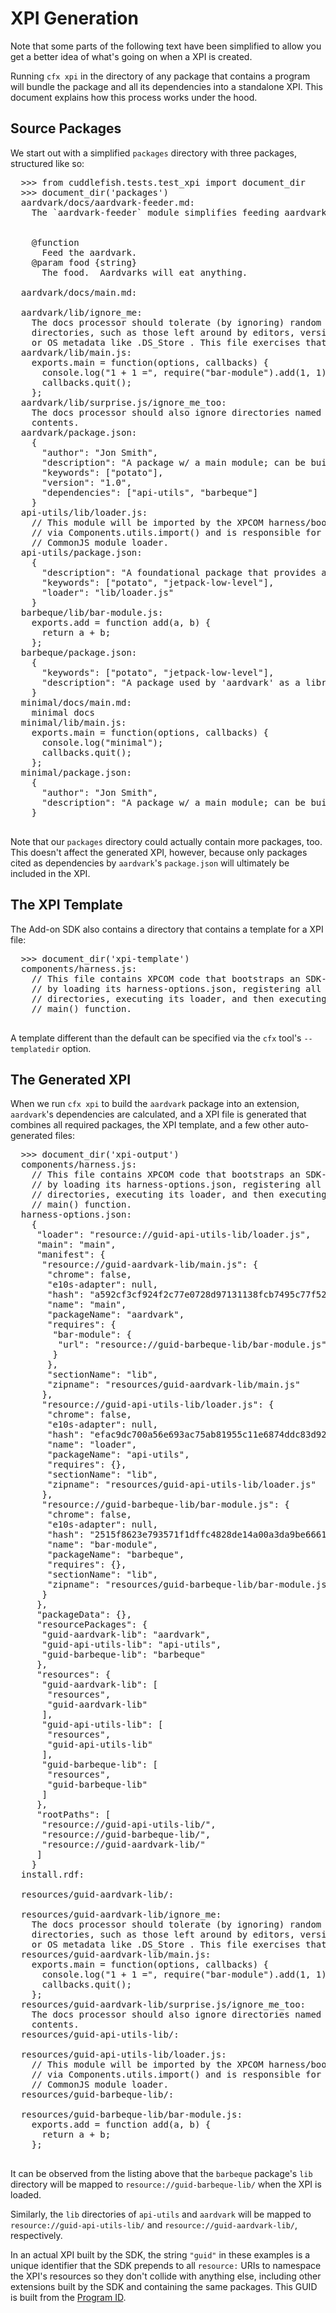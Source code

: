 # XPI Generation #

<span class="aside">
Note that some parts of the following text have been simplified to
allow you get a better idea of what's going on when a XPI is created.
</span>

Running `cfx xpi` in the directory of any package that contains a program
will bundle the package and all its dependencies
into a standalone XPI. This document explains how this process
works under the hood.

Source Packages
---------------

We start out with a simplified `packages` directory with three
packages, structured like so:

<pre>
  >>> from cuddlefish.tests.test_xpi import document_dir
  >>> document_dir('packages')
  aardvark/docs/aardvark-feeder.md:
    The `aardvark-feeder` module simplifies feeding aardvarks.
  <BLANKLINE>
    <api name="feed">
    @function
      Feed the aardvark.
    @param food {string}
      The food.  Aardvarks will eat anything.
    </api>
  aardvark/docs/main.md:
  <BLANKLINE>
  aardvark/lib/ignore_me:
    The docs processor should tolerate (by ignoring) random non-.js files in lib
    directories, such as those left around by editors, version-control systems,
    or OS metadata like .DS_Store . This file exercises that tolerance.
  aardvark/lib/main.js:
    exports.main = function(options, callbacks) {
      console.log("1 + 1 =", require("bar-module").add(1, 1));
      callbacks.quit();
    };
  aardvark/lib/surprise.js/ignore_me_too:
    The docs processor should also ignore directories named *.js, and their
    contents.
  aardvark/package.json:
    {
      "author": "Jon Smith",
      "description": "A package w/ a main module; can be built into an extension.",
      "keywords": ["potato"],
      "version": "1.0",
      "dependencies": ["api-utils", "barbeque"]
    }
  api-utils/lib/loader.js:
    // This module will be imported by the XPCOM harness/boostrapper
    // via Components.utils.import() and is responsible for creating a
    // CommonJS module loader.
  api-utils/package.json:
    {
      "description": "A foundational package that provides a CommonJS module loader implementation.",
      "keywords": ["potato", "jetpack-low-level"],
      "loader": "lib/loader.js"
    }
  barbeque/lib/bar-module.js:
    exports.add = function add(a, b) {
      return a + b;
    };
  barbeque/package.json:
    {
      "keywords": ["potato", "jetpack-low-level"],
      "description": "A package used by 'aardvark' as a library."
    }
  minimal/docs/main.md:
    minimal docs
  minimal/lib/main.js:
    exports.main = function(options, callbacks) {
      console.log("minimal");
      callbacks.quit();
    };
  minimal/package.json:
    {
      "author": "Jon Smith",
      "description": "A package w/ a main module; can be built into an extension."
    }

</pre>

Note that our `packages` directory could actually contain more
packages, too. This doesn't affect the generated XPI, however, because
only packages cited as dependencies by `aardvark`'s `package.json` will
ultimately be included in the XPI.

The XPI Template
----------------

The Add-on SDK also contains a directory that contains a template for
a XPI file:

<pre>
  >>> document_dir('xpi-template')
  components/harness.js:
    // This file contains XPCOM code that bootstraps an SDK-based add-on
    // by loading its harness-options.json, registering all its resource
    // directories, executing its loader, and then executing its program's
    // main() function.

</pre>

A template different than the default can be specified via the
`cfx` tool's `--templatedir` option.

The Generated XPI
-----------------

When we run `cfx xpi` to build the `aardvark` package into an extension,
`aardvark`'s dependencies are calculated, and a XPI file is generated that
combines all required packages, the XPI template, and a few other
auto-generated files:

<pre>
  >>> document_dir('xpi-output')
  components/harness.js:
    // This file contains XPCOM code that bootstraps an SDK-based add-on
    // by loading its harness-options.json, registering all its resource
    // directories, executing its loader, and then executing its program's
    // main() function.
  harness-options.json:
    {
     "loader": "resource://guid-api-utils-lib/loader.js",
     "main": "main",
     "manifest": {
      "resource://guid-aardvark-lib/main.js": {
       "chrome": false,
       "e10s-adapter": null,
       "hash": "a592cf3cf924f2c77e0728d97131138fcb7495c77f5202ac55c2e0c77ef903c2",
       "name": "main",
       "packageName": "aardvark",
       "requires": {
        "bar-module": {
         "url": "resource://guid-barbeque-lib/bar-module.js"
        }
       },
       "sectionName": "lib",
       "zipname": "resources/guid-aardvark-lib/main.js"
      },
      "resource://guid-api-utils-lib/loader.js": {
       "chrome": false,
       "e10s-adapter": null,
       "hash": "efac9dc700a56e693ac75ab81955c11e6874ddc83d92c11177d643601eaac346",
       "name": "loader",
       "packageName": "api-utils",
       "requires": {},
       "sectionName": "lib",
       "zipname": "resources/guid-api-utils-lib/loader.js"
      },
      "resource://guid-barbeque-lib/bar-module.js": {
       "chrome": false,
       "e10s-adapter": null,
       "hash": "2515f8623e793571f1dffc4828de14a00a3da9be666147f8cebb3b3f1929e4d6",
       "name": "bar-module",
       "packageName": "barbeque",
       "requires": {},
       "sectionName": "lib",
       "zipname": "resources/guid-barbeque-lib/bar-module.js"
      }
     },
     "packageData": {},
     "resourcePackages": {
      "guid-aardvark-lib": "aardvark",
      "guid-api-utils-lib": "api-utils",
      "guid-barbeque-lib": "barbeque"
     },
     "resources": {
      "guid-aardvark-lib": [
       "resources",
       "guid-aardvark-lib"
      ],
      "guid-api-utils-lib": [
       "resources",
       "guid-api-utils-lib"
      ],
      "guid-barbeque-lib": [
       "resources",
       "guid-barbeque-lib"
      ]
     },
     "rootPaths": [
      "resource://guid-api-utils-lib/",
      "resource://guid-barbeque-lib/",
      "resource://guid-aardvark-lib/"
     ]
    }
  install.rdf:
    <RDF><!-- Extension metadata is here. --></RDF>
  resources/guid-aardvark-lib/:
  <BLANKLINE>
  resources/guid-aardvark-lib/ignore_me:
    The docs processor should tolerate (by ignoring) random non-.js files in lib
    directories, such as those left around by editors, version-control systems,
    or OS metadata like .DS_Store . This file exercises that tolerance.
  resources/guid-aardvark-lib/main.js:
    exports.main = function(options, callbacks) {
      console.log("1 + 1 =", require("bar-module").add(1, 1));
      callbacks.quit();
    };
  resources/guid-aardvark-lib/surprise.js/ignore_me_too:
    The docs processor should also ignore directories named *.js, and their
    contents.
  resources/guid-api-utils-lib/:
  <BLANKLINE>
  resources/guid-api-utils-lib/loader.js:
    // This module will be imported by the XPCOM harness/boostrapper
    // via Components.utils.import() and is responsible for creating a
    // CommonJS module loader.
  resources/guid-barbeque-lib/:
  <BLANKLINE>
  resources/guid-barbeque-lib/bar-module.js:
    exports.add = function add(a, b) {
      return a + b;
    };

</pre>

It can be observed from the listing above that the `barbeque` package's `lib`
directory will be mapped to `resource://guid-barbeque-lib/` when the XPI is
loaded.

Similarly, the `lib` directories of `api-utils` and `aardvark` will be
mapped to `resource://guid-api-utils-lib/` and
`resource://guid-aardvark-lib/`, respectively.

In an actual XPI built by the SDK, the string `"guid"` in these
examples is a unique identifier that the SDK prepends to all
`resource:` URIs to namespace the XPI's resources so they don't
collide with anything else, including other extensions built by the
SDK and containing the same packages. This GUID is built from the
[Program ID](dev-guide/addon-development/program-id.html).
